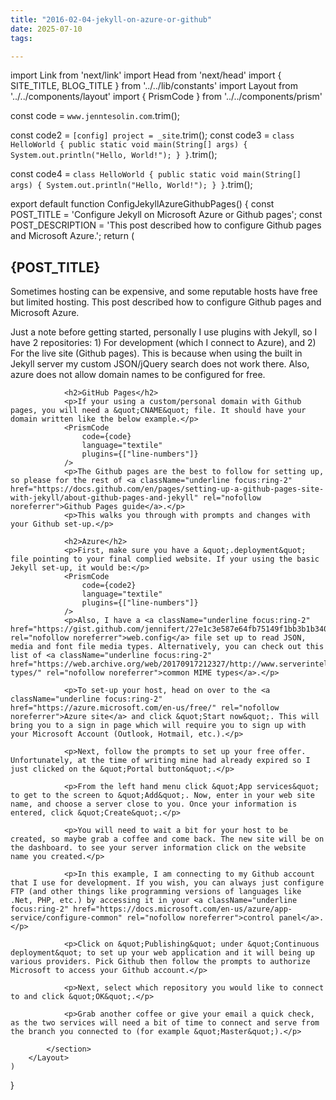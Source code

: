 ```yaml
---
title: "2016-02-04-jekyll-on-azure-or-github"
date: 2025-07-10
tags:

---
```


import Link from 'next/link'
import Head from 'next/head'
import { SITE_TITLE, BLOG_TITLE } from '../../lib/constants'
import Layout from '../../components/layout'
import { PrismCode } from '../../components/prism'

const code = `
www.jenntesolin.com
`.trim();

const code2 = `
[config]
project = _site
`.trim();
const code3 = `
class HelloWorld {
    public static void main(String[] args) {
        System.out.println("Hello, World!");
    }
}
`.trim();

const code4 = `
class HelloWorld {
    public static void main(String[] args) {
        System.out.println("Hello, World!");
    }
}
`.trim();

export default function ConfigJekyllAzureGithubPages() {
    const POST_TITLE = 'Configure Jekyll on Microsoft Azure or Github pages';
    const POST_DESCRIPTION = 'This post described how to configure Github pages and Microsoft Azure.';
    return (
        <Layout>
            <Head>
                <title>{POST_TITLE} - {SITE_TITLE}</title>
                <meta name="description" content={POST_DESCRIPTION} />
            </Head>
            <section aria-labelledby="main-content">
                <h1 id="main-content">{POST_TITLE}</h1>
                <p>Sometimes hosting can be expensive, and some reputable hosts have free but limited hosting. This post described how to configure Github pages and Microsoft Azure.</p>
                <p>Just a note before getting started, personally I use plugins with Jekyll, so I have 2 repositories: 1) For development (which I connect to Azure), and 2) For the live site (Github pages). This is because when using the built in Jekyll server my custom JSON/jQuery search does not work there. Also, azure does not allow domain names to be configured for free.</p>

                <h2>GitHub Pages</h2>
                <p>If your using a custom/personal domain with Github pages, you will need a &quot;CNAME&quot; file. It should have your domain written like the below example.</p>
                <PrismCode
                    code={code}
                    language="textile"
                    plugins={["line-numbers"]}
                />
                <p>The Github pages are the best to follow for setting up, so please for the rest of <a className="underline focus:ring-2" href="https://docs.github.com/en/pages/setting-up-a-github-pages-site-with-jekyll/about-github-pages-and-jekyll" rel="nofollow noreferrer">Github Pages guide</a>.</p>
                <p>This walks you through with prompts and changes with your Github set-up.</p>
                
                <h2>Azure</h2>
                <p>First, make sure you have a &quot;.deployment&quot; file pointing to your final complied website. If your using the basic Jekyll set-up, it would be:</p>
                <PrismCode
                    code={code2}
                    language="textile"
                    plugins={["line-numbers"]}
                />
                <p>Also, I have a <a className="underline focus:ring-2" href="https://gist.github.com/jennifert/27e1c3e587e64fb75149f1bb3b1b340c" rel="nofollow noreferrer">web.config</a> file set up to read JSON, media and font file media types. Alternatively, you can check out this list of <a className="underline focus:ring-2" href="https://web.archive.org/web/20170917212327/http://www.serverintellect.com/support/iis/mime-types/" rel="nofollow noreferrer">common MIME types</a>.</p>

                <p>To set-up your host, head on over to the <a className="underline focus:ring-2" href="https://azure.microsoft.com/en-us/free/" rel="nofollow noreferrer">Azure site</a> and click &quot;Start now&quot;. This will bring you to a sign in page which will require you to sign up with your Microsoft Account (Outlook, Hotmail, etc.).</p>

                <p>Next, follow the prompts to set up your free offer. Unfortunately, at the time of writing mine had already expired so I just clicked on the &quot;Portal button&quot;.</p>

                <p>From the left hand menu click &quot;App services&quot; to get to the screen to &quot;Add&quot;. Now, enter in your web site name, and choose a server close to you. Once your information is entered, click &quot;Create&quot;.</p>

                <p>You will need to wait a bit for your host to be created, so maybe grab a coffee and come back. The new site will be on the dashboard. to see your server information click on the website name you created.</p>

                <p>In this example, I am connecting to my Github account that I use for development. If you wish, you can always just configure FTP (and other things like programming versions of languages like .Net, PHP, etc.) by accessing it in your <a className="underline focus:ring-2" href="https://docs.microsoft.com/en-us/azure/app-service/configure-common" rel="nofollow noreferrer">control panel</a>.</p>

                <p>Click on &quot;Publishing&quot; under &quot;Continuous deployment&quot; to set up your web application and it will being up various providers. Pick Github then follow the prompts to authorize Microsoft to access your Github account.</p>

                <p>Next, select which repository you would like to connect to and click &quot;OK&quot;.</p>
                
                <p>Grab another coffee or give your email a quick check, as the two services will need a bit of time to connect and serve from the branch you connected to (for example &quot;Master&quot;).</p>
                
            </section>
        </Layout>
    )
}
